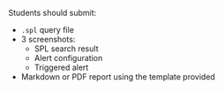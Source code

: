 Students should submit:
- `.spl` query file
- 3 screenshots:
  - SPL search result
  - Alert configuration
  - Triggered alert
- Markdown or PDF report using the template provided
